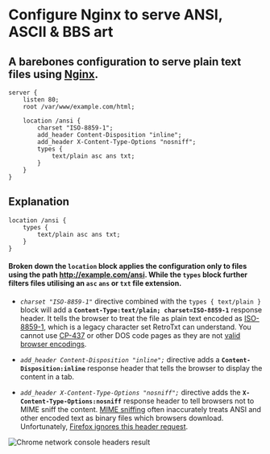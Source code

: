 # Configure Nginx to serve ANSI, ASCII & BBS art

## A barebones configuration to serve plain text files using [Nginx](https://www.nginx.com).

```nginx
server {
    listen 80;
    root /var/www/example.com/html;

    location /ansi {
        charset "ISO-8859-1";
        add_header Content-Disposition "inline";
        add_header X-Content-Type-Options "nosniff";
        types {
            text/plain asc ans txt;
        }
    }
}
```

## Explanation

```nginx
location /ansi {
    types {
        text/plain asc ans txt;
    }
}
```

#### Broken down the `location` block applies the configuration only to files using the path http://example.com/ansi. While the `types` block further filters files utilising an `asc` `ans` or `txt` file extension.

- _`charset "ISO-8859-1"`_ directive combined with the `types { text/plain }` block will add a **`Content-Type:text/plain; charset=ISO-8859-1`** response header. It tells the browser to treat the file as plain text encoded as [ISO-8859-1](https://en.wikipedia.org/wiki/ISO/IEC_8859-1), which is a legacy character set RetroTxt can understand. You cannot use [CP-437](https://en.wikipedia.org/wiki/Code_page_437) or other DOS code pages as they are not [valid browser encodings](https://encoding.spec.whatwg.org/#legacy-single-byte-encodings).

- _`add_header Content-Disposition "inline";`_ directive adds a **`Content-Disposition:inline`** response header that tells the browser to display the content in a tab.

- _`add_header X-Content-Type-Options "nosniff";`_ directive adds the **`X-Content-Type-Options:nosniff`** response header to tell browsers not to MIME sniff the content. [MIME sniffing](https://en.wikipedia.org/wiki/Content_sniffing) often inaccurately treats ANSI and other encoded text as binary files which browsers download. Unfortunately, [Firefox ignores this header request](https://developer.mozilla.org/en-US/docs/Web/HTTP/Headers/X-Content-Type-Options).

![Chrome network console headers result](assets/nginx-network-headers.png)
